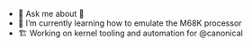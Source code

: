 - 💬 Ask me about 🍞
- 🌱 I’m currently learning how to emulate the M68K processor
- 🏗️ Working on kernel tooling and automation for @canonical
